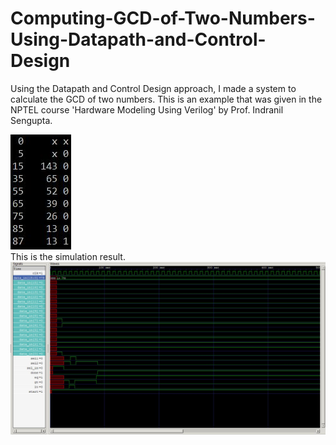 # Computing-GCD-of-Two-Numbers-Using-Datapath-and-Control-Design
Using the Datapath and Control Design approach, I made a system to calculate the GCD of two numbers.
This is an example that was given in the NPTEL course 'Hardware Modeling Using Verilog' by Prof. Indranil Sengupta.

![](https://github.com/souvicksaha95/Computing-GCD-of-Two-Numbers-Using-Datapath-and-Control-Design/blob/master/Result.JPG)  
This is the simulation result.  
![](https://github.com/souvicksaha95/Computing-GCD-of-Two-Numbers-Using-Datapath-and-Control-Design/blob/master/Simulation.JPG)
